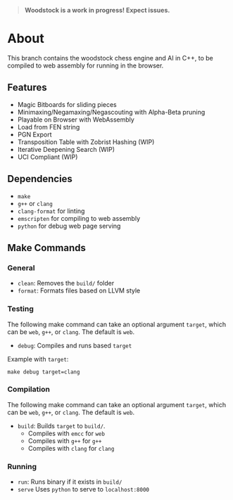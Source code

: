 > **Woodstock is a work in progress! Expect issues.**

# About
This branch contains the woodstock chess engine and AI in C++, to be compiled to web assembly for running in the browser.

## Features
- Magic Bitboards for sliding pieces
- Minimaxing/Negamaxing/Negascouting with Alpha-Beta pruning
- Playable on Browser with WebAssembly
- Load from FEN string
- PGN Export
- Transposition Table with Zobrist Hashing (WIP)
- Iterative Deepening Search (WIP)
- UCI Compliant (WIP)

## Dependencies
- `make`
- `g++` or `clang`
- `clang-format` for linting
- `emscripten` for compiling to web assembly
- `python` for debug web page serving

## Make Commands
### General
- `clean`: Removes the `build/` folder
- `format`: Formats files based on LLVM style

### Testing
The following make command can take an optional argument `target`, which can be `web`, `g++`, or `clang`. The default is `web`.
- `debug`: Compiles and runs based `target`

Example with `target`:
```console
make debug target=clang
```

### Compilation
The following make command can take an optional argument `target`, which can be `web`, `g++`, or `clang`. The default is `web`.
- `build`: Builds `target` to `build/`.
   - Compiles with `emcc` for `web`
   - Compiles with `g++` for `g++`
   - Compiles with `clang` for `clang`

### Running
- `run`: Runs binary if it exists in `build/`
- `serve` Uses `python` to serve to `localhost:8000`
